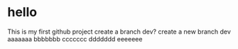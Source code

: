 # hello
This is my first github project
create a branch dev?
create a new branch dev
aaaaaaa
bbbbbbb
ccccccc
ddddddd
eeeeeee
